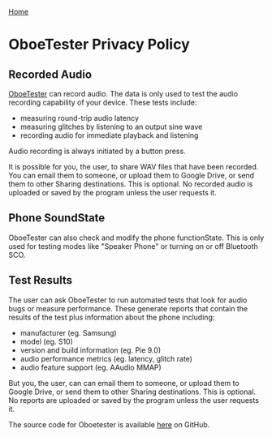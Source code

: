 [Home](README.md)

# OboeTester Privacy Policy

## Recorded Audio

[OboeTester](README.md) can record audio.
The data is only used to test the audio recording capability of your device.
These tests include:

* measuring round-trip audio latency
* measuring glitches by listening to an output sine wave
* recording audio for immediate playback and listening

Audio recording is always initiated by a button press.

It is possible for you, the user, to share WAV files that have been recorded.
You can email them to someone, or upload them to Google Drive, or send them to other Sharing destinations.
This is optional. No recorded audio is uploaded or saved by the program unless the user requests it.

## Phone SoundState

OboeTester can also check and modify the phone functionState. This is only used for testing modes like "Speaker Phone" or turning on or off Bluetooth SCO.

## Test Results

The user can ask OboeTester to run automated tests that look for audio bugs or measure performance.
These generate reports that contain the results of the test plus information about the phone including:

* manufacturer (eg. Samsung)
* model (eg. S10)
* version and build information (eg. Pie 9.0)
* audio performance metrics (eg. latency, glitch rate)
* audio feature support (eg. AAudio MMAP)

But you, the user, can can email them to someone, or upload them to Google Drive, or send them to other Sharing destinations.
This is optional. No reports are uploaded or saved by the program unless the user requests it.

The source code for Oboetester is available [here](https://github.com/google/oboe/tree/main/apps/OboeTester) on GitHub.
